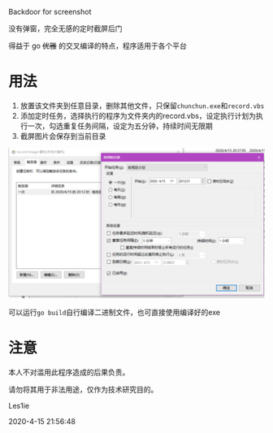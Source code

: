 
Backdoor for screenshot

没有弹窗，完全无感的定时截屏后门

得益于 go ~~优雅~~ 的交叉编译的特点，程序适用于各个平台

# 用法

1. 放置该文件夹到任意目录，删除其他文件，只保留`chunchun.exe`和`record.vbs`
2. 添加定时任务，选择执行的程序为文件夹内的record.vbs，设定执行计划为执行一次，勾选重复任务间隔，设定为五分钟，持续时间无限期
3. 截屏图片会保存到当前目录

![](img/record.png)

可以运行`go build`自行编译二进制文件，也可直接使用编译好的exe

# 注意
本人不对滥用此程序造成的后果负责。

请勿将其用于非法用途，仅作为技术研究目的。



Les1ie

2020-4-15 21:56:48
